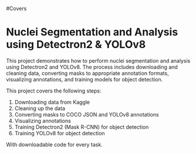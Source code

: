 #Covers
# Nuclei Segmentation and Analysis using Detectron2 & YOLOv8

This project demonstrates how to perform nuclei segmentation and analysis using Detectron2 and YOLOv8. The process includes downloading and cleaning data, converting masks to appropriate annotation formats, visualizing annotations, and training models for object detection.


This project covers the following steps:

1. Downloading data from Kaggle
2. Cleaning up the data
3. Converting masks to COCO JSON and YOLOv8 annotations
4. Visualizing annotations
5. Training Detectron2 (Mask R-CNN) for object detection
6. Training YOLOv8 for object detection

With downloadable code for every task.

